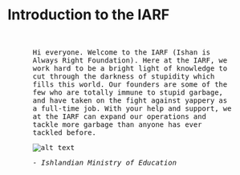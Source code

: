 # Introduction to the IARF
<div style='margin: 50px; font-family: "Papyrus", "Copperplate", monospace;'>
Hi everyone. Welcome to the IARF (Ishan is Always Right Foundation). Here at the IARF, we work hard to be a bright light of knowledge to cut through the darkness of stupidity which fills this world. Our founders are some of the few who are totally immune to stupid garbage, and have taken on the fight against yappery as a full-time job. With your help and support, we at the IARF can expand our operations and tackle more garbage than anyone has ever tackled before.

![alt text](/static/articles/intro/Education.png)

*- Ishlandian Ministry of Education*
</div>